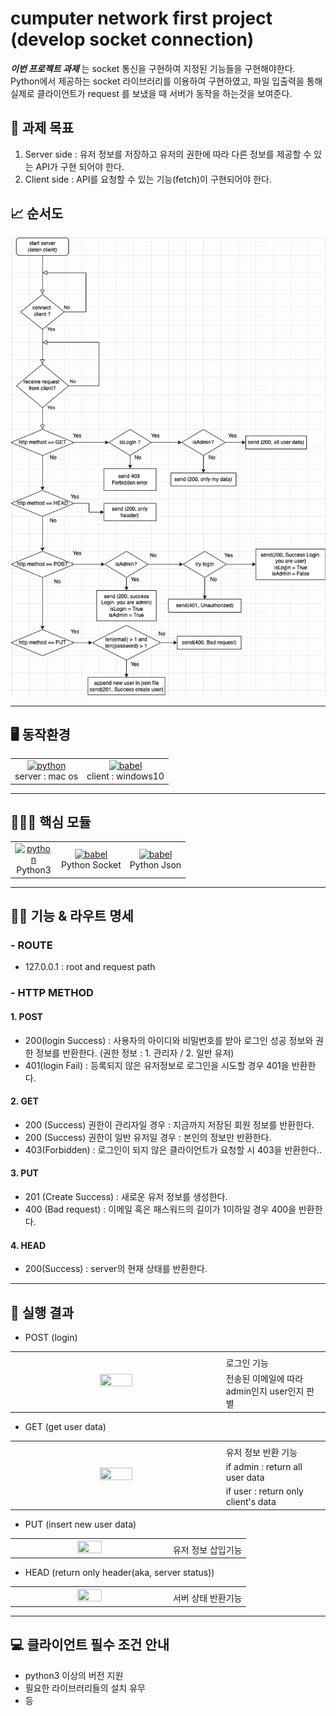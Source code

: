 # cumputer network first project (develop socket connection)

**_이번 프로젝트 과제_** 는 socket 통신을 구현하여 지정된 기능들을 구현해야한다. Python에서 제공하는 socket 라이브러리를 이용하여 구현하였고, 파일 입출력을 통해 실제로 클라이언트가 request 를 보냈을 때 서버가 동작을 하는것을 보여준다.

## 🚀 과제 목표
1. Server side : 유저 정보를 저장하고 유저의 권한에 따라 다른 정보를 제공할 수 있는 API가 구현 되어야 한다.
2. Client side : API를 요청할 수 있는 기능(fetch)이 구현되어야 한다.

## 📈 순서도
![FlowChart](./media/sunsu.jpeg)

---

## 🖥 동작환경
<table>
<tbody>
    <tr>
        <td>
            <div align="center">
                <a href="https://www.python.org/" target="_blank"> 
                    <img src="https://w.namu.la/s/bb31da51908612e116718c9ae59e1cf987ec41fac823c06b89a3d8a4e878f0bbba19b238dbd457495f64331f66d1bd8a188b2bf9db5625f805559a79b3151b37b73ea84b425cea0d6c89677b1174145f265a07d1f83c20719d5aa62cf25f14c3" alt="python" width="40" height="40"/> 
                </a>
                <br>server : mac os</br></div>
        </td>
        <td>
            <div align="center">
                <a href="https://babeljs.io/" target="_blank"> <img src="https://e-wiseweb.com/blog/6/6_1.jpg" alt="babel" width="40" height="40"/> 
                </a>
                <br>client : windows10</br>
            </div>
        </td>
</tbody>
</table>

---

## 🧚🏻‍♀️ 핵심 모듈

<table>
<tbody>
    <tr>
        <td width="60">
            <div align="center"><a href="https://www.python.org/" target="_blank"> <img src="https://upload.wikimedia.org/wikipedia/commons/thumb/c/c3/Python-logo-notext.svg/220px-Python-logo-notext.svg.png" alt="python" width="40" height="40"/> </a><br>Python3</br></div>
        </td>
        <td>
            <div align="center"><a href="https://babeljs.io/" target="_blank"> <img src="https://studygyaan.com/wp-content/uploads/2021/12/Python-Socket-IO.jpg?ezimgfmt=rs:300x150/rscb1/ng:webp/ngcb1" alt="babel" width="40" height="40"/> 
            </a><br>Python Socket</br></div>
        </td>
        <td>
            <div align="center"><a href="https://docs.python.org/ko/3/library/json.html" target="_blank"> <img src="https://velog.velcdn.com/images/swhan9404/post/c43940fd-06ab-4fe6-b905-df695506ce8c/d2f1b26783.png" alt="babel" width="40" height="40"/> 
            </a><br>Python Json</br></div>
        </td>
</tbody>
</table>

---

## 👩‍💻 기능 & 라우트 명세

### - ROUTE
- 127.0.0.1 : root and request path

### - HTTP METHOD

#### 1. POST
- 200(login Success) : 사용자의 아이디와 비밀번호를 받아 로그인 성공 정보와 권한 정보를 반환한다. (권한 정보 : 1. 관리자 / 2. 일반 유저)
- 401(login Fail) : 등록되지 않은 유저정보로 로그인을 시도할 경우 401을 반환한다.

#### 2. GET
- 200 (Success) 권한이 관리자일 경우 : 지금까지 저장된 회원 정보를 반환한다. 
- 200 (Success) 권한이 일반 유저일 경우 : 본인의 정보만 반환한다. 
- 403(Forbidden) : 로그인이 되지 않은 클라이언트가 요청할 시 403을 반환한다..

#### 3. PUT
- 201 (Create Success) : 새로운 유저 정보를 생성한다.
- 400 (Bad request) : 이메일 혹은 패스워드의 길이가 1이하일 경우 400을 반환한다.

#### 4. HEAD
- 200(Success) : server의 현재 상태를 반환한다.

---

## 🌠 실행 결과

- POST (login) <br>
<table>
	<tbody>
		<tr>
            <td rowspan="6"><div align="center"><img src="https://primer.dynamobim.org/ko/10_Custom-Nodes/images/10-4/Exercise/Revit/Images/RevitPython%20-%2006.png" width="40%" height="40%"></a></div></td>
            <td width="33%"></td>
        </tr>
        <tr>
            <td>로그인 기능</td>
        </tr>
        <tr>
            <td>전송된 이메일에 따라 admin인지 user인지 판별</td>
        </tr>
    </tbody>
</table>

- GET (get user data) <br>
<table>
	<tbody>
		<tr>
            <td rowspan="6"><div align="center"><img src="https://primer.dynamobim.org/ko/10_Custom-Nodes/images/10-4/Exercise/Revit/Images/RevitPython%20-%2006.png" width="40%" height="40%"></a></div></td>
            <td width="33%"></td>
        </tr>
	<tr>
	    <td>유저 정보 반환 기능</td>
	</tr>
        <tr>
            <td>if admin : return all user data</td>
        </tr>
        <tr>
            <td>if user : return only client's data</td>
        </tr>
    </tbody>
</table>

- PUT (insert new user data) <br>
<table>
	<tbody>
		<tr>
            <td rowspan="6"><div align="center"><img src="https://primer.dynamobim.org/ko/10_Custom-Nodes/images/10-4/Exercise/Revit/Images/RevitPython%20-%2006.png" width="40%" height="40%"></a></div></td>
            <td width="33%"></td>
        </tr>
	<tr>
	    <td>유저 정보 삽입기능</td>
	</tr>
    </tbody>
</table>

- HEAD (return only header(aka, server status)) <br>
<table>
	<tbody>
		<tr>
            <td rowspan="6"><div align="center"><img src="https://primer.dynamobim.org/ko/10_Custom-Nodes/images/10-4/Exercise/Revit/Images/RevitPython%20-%2006.png" width="40%" height="40%"></a></div></td>
            <td width="33%"></td>
        </tr>
	<tr>
	    <td>서버 상태 반환기능</td>
	</tr>
    </tbody>
</table>

---
## 💻 클라이언트 필수 조건 안내 

- python3 이상의 버전 지원
- 필요한 라이브러리들의 설치 유무
- 등